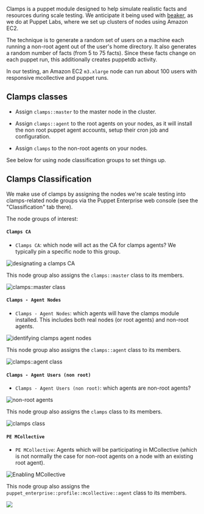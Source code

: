 Clamps is a puppet module designed to help simulate realistic facts and resources during scale testing. We anticipate it being used with  [beaker](https://github.com/puppetlabs/beaker), as we do at Puppet Labs, where we set up clusters of nodes using Amazon EC2.

The technique is to generate a random set of users on a machine each running a non-root agent out of the user's home directory. It also generates a random number of facts (from 5 to 75 facts). Since these facts change on each puppet run, this additionally creates puppetdb activity.

In our testing, an Amazon EC2 `m3.xlarge` node can run about 100 users with responsive mcollective and puppet runs.

## Clamps classes

 - Assign `clamps::master` to the master node in the cluster.

 - Assign `clamps::agent` to the root agents on your nodes, as it will install the non root puppet agent accounts, setup their cron job and configuration.

 - Assign `clamps` to the non-root agents on your nodes.

See below for using node classification groups to set things up.

## Clamps Classification

We make use of clamps by assigning the nodes we're scale testing into clamps-related node groups via the Puppet Enterprise web console (see the "Classification" tab there).

The node groups of interest:

#### `Clamps CA`

 - `Clamps CA`: which node will act as the CA for clamps agents? We typically pin a specific node to this group.

![designating a clamps CA](https://cloud.githubusercontent.com/assets/6259/7121830/edfdc0c2-e1dc-11e4-9760-b9708dea0bf2.png)

This node group also assigns the `clamps::master` class to its members.

![clamps::master class](https://cloud.githubusercontent.com/assets/6259/7147134/4b1fe7ee-e2be-11e4-98a7-2ee3cb7f6de4.png)

#### `Clamps - Agent Nodes`

 - `Clamps - Agent Nodes`: which agents will have the clamps module installed. This includes both real nodes (or root agents) and non-root agents.

![identifying clamps agent nodes](https://cloud.githubusercontent.com/assets/6259/7121873/2b7e6546-e1dd-11e4-8092-17745f1831c1.png)

This node group also assigns the `clamps::agent` class to its members.

![clamps::agent class](https://cloud.githubusercontent.com/assets/6259/7147196/c1c607fc-e2be-11e4-986b-fdb398ca44c8.png)

#### `Clamps - Agent Users (non root)`

 - `Clamps - Agent Users (non root)`: which agents are non-root agents?

![non-root agents](https://cloud.githubusercontent.com/assets/6259/7121939/8ba5e1ba-e1dd-11e4-8e4d-dead97ae07a5.png)

This node group also assigns the `clamps` class to its members.

![clamps class](https://cloud.githubusercontent.com/assets/6259/7147269/6e112244-e2bf-11e4-9d8e-75d15613c113.png)


#### `PE MCollective`

 - `PE MCollective`: Agents which will be participating in MCollective (which is not normally the case for non-root agents on a node with an existing root agent).

![Enabling MCollective](https://cloud.githubusercontent.com/assets/6259/7121978/c5b4dd7a-e1dd-11e4-8370-e2cb199054d7.png)

This node group also assigns the `puppet_enterprise::profile::mcollective::agent` class to its members.

![](https://cloud.githubusercontent.com/assets/6259/7147303/96d13d4a-e2bf-11e4-8b1e-d072db85cd88.png)
